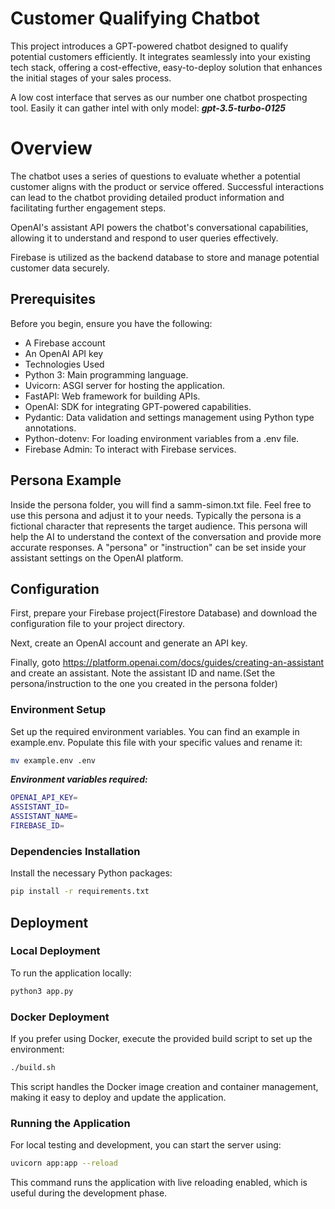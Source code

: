 # Customer Qualifying Chatbot

This project introduces a GPT-powered chatbot designed to qualify potential customers efficiently. It integrates seamlessly into your existing tech stack, offering a cost-effective, easy-to-deploy solution that enhances the initial stages of your sales process.

A low cost interface that serves as our number one chatbot prospecting tool. Easily it can gather intel with only model: **_gpt-3.5-turbo-0125_**

# Overview

The chatbot uses a series of questions to evaluate whether a potential customer aligns with the product or service offered. Successful interactions can lead to the chatbot providing detailed product information and facilitating further engagement steps.

OpenAI's assistant API powers the chatbot's conversational capabilities, allowing it to understand and respond to user queries effectively.

Firebase is utilized as the backend database to store and manage potential customer data securely.

## Prerequisites

Before you begin, ensure you have the following:

- A Firebase account
- An OpenAI API key
- Technologies Used
- Python 3: Main programming language.
- Uvicorn: ASGI server for hosting the application.
- FastAPI: Web framework for building APIs.
- OpenAI: SDK for integrating GPT-powered capabilities.
- Pydantic: Data validation and settings management using Python type annotations.
- Python-dotenv: For loading environment variables from a .env file.
- Firebase Admin: To interact with Firebase services.

## Persona Example

Inside the persona folder, you will find a samm-simon.txt file. Feel free to use this persona and adjust it to your needs. Typically the persona is a fictional character that represents the target audience. This persona will help the AI to understand the context of the conversation and provide more accurate responses. A "persona" or "instruction" can be set inside your assistant settings on the OpenAI platform.

## Configuration

First, prepare your Firebase project(Firestore Database) and download the configuration file to your project directory.

Next, create an OpenAI account and generate an API key.

Finally, goto https://platform.openai.com/docs/guides/creating-an-assistant and create an assistant. Note the assistant ID and name.(Set the persona/instruction to the one you created in the persona folder)

### Environment Setup

Set up the required environment variables. You can find an example in example.env. Populate this file with your specific values and rename it:

```bash
mv example.env .env
```

**_Environment variables required:_**

```bash
OPENAI_API_KEY=
ASSISTANT_ID=
ASSISTANT_NAME=
FIREBASE_ID=
```

### Dependencies Installation

Install the necessary Python packages:

```bash
pip install -r requirements.txt
```

## Deployment

### Local Deployment

To run the application locally:

```bash
python3 app.py
```

### Docker Deployment

If you prefer using Docker, execute the provided build script to set up the environment:

```bash
./build.sh
```

This script handles the Docker image creation and container management, making it easy to deploy and update the application.

### Running the Application

For local testing and development, you can start the server using:

```bash
uvicorn app:app --reload
```

This command runs the application with live reloading enabled, which is useful during the development phase.
